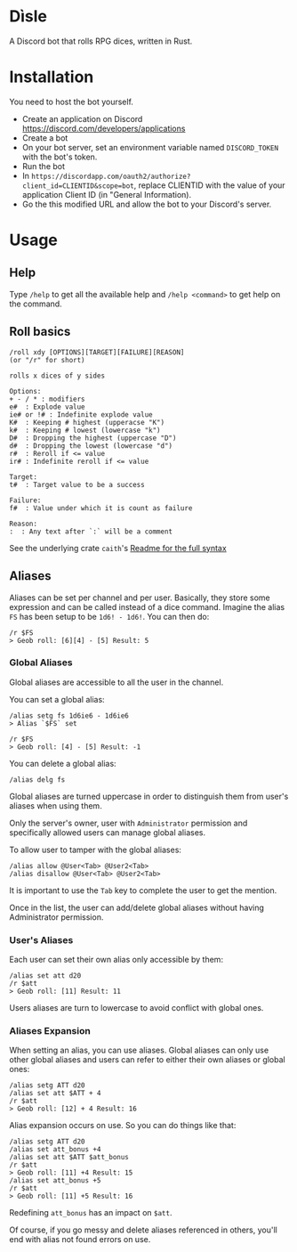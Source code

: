# Dìsle

A Discord bot that rolls RPG dices, written in Rust.

# Installation

You need to host the bot yourself.

- Create an application on Discord https://discord.com/developers/applications
- Create a bot
- On your bot server, set an environment variable named `DISCORD_TOKEN` with the bot's
  token.
- Run the bot
- In `https://discordapp.com/oauth2/authorize?client_id=CLIENTID&scope=bot`, replace
  CLIENTID with the value of your application Client ID (in "General Information).
- Go the this modified URL and allow the bot to your Discord's server.

# Usage
## Help
Type `/help` to get all the available help and `/help <command>` to get help on the command.

## Roll basics
```
/roll xdy [OPTIONS][TARGET][FAILURE][REASON]
(or "/r" for short)
  
rolls x dices of y sides

Options:
+ - / * : modifiers
e#  : Explode value
ie# or !# : Indefinite explode value
K#  : Keeping # highest (upperacse "K")
k#  : Keeping # lowest (lowercase "k")
D#  : Dropping the highest (uppercase "D")
d#  : Dropping the lowest (lowercase "d")
r#  : Reroll if <= value
ir# : Indefinite reroll if <= value
    
Target:
t#  : Target value to be a success

Failure: 
f#  : Value under which it is count as failure

Reason:
:  : Any text after `:` will be a comment
```

See the underlying crate `caith`'s [Readme for the full syntax](https://github.com/Geobert/caith/blob/master/README.md)

## Aliases

Aliases can be set per channel and per user. Basically, they store some expression and can
be called instead of a dice command. Imagine the alias `FS` has been setup to be `1d6! -
1d6!`. You can then do:

```
/r $FS
> Geob roll: [6][4] - [5] Result: 5
```

### Global Aliases

Global aliases are accessible to all the user in the channel. 

You can set a global alias:
```
/alias setg fs 1d6ie6 - 1d6ie6
> Alias `$FS` set

/r $FS
> Geob roll: [4] - [5] Result: -1
```

You can delete a global alias:
```
/alias delg fs
```

Global aliases are turned uppercase in order to distinguish them from user's aliases when
using them.

Only the server's owner, user with `Administrator` permission and specifically allowed
users can manage global aliases.

To allow user to tamper with the global aliases:

```
/alias allow @User<Tab> @User2<Tab>
/alias disallow @User<Tab> @User2<Tab>
```

It is important to use the `Tab` key to complete the user to get the mention.

Once in the list, the user can add/delete global aliases without having Administrator
permission.

### User's Aliases

Each user can set their own alias only accessible by them:

```
/alias set att d20
/r $att
> Geob roll: [11] Result: 11
```

Users aliases are turn to lowercase to avoid conflict with global ones.

### Aliases Expansion

When setting an alias, you can use aliases. Global aliases can only use other global
aliases and users can refer to either their own aliases or global ones:

```
/alias setg ATT d20
/alias set att $ATT + 4
/r $att
> Geob roll: [12] + 4 Result: 16
```

Alias expansion occurs on use. So you can do things like that:

```
/alias setg ATT d20
/alias set att_bonus +4
/alias set att $ATT $att_bonus
/r $att
> Geob roll: [11] +4 Result: 15
/alias set att_bonus +5
/r $att
> Geob roll: [11] +5 Result: 16
```

Redefining `att_bonus` has an impact on `$att`.

Of course, if you go messy and delete aliases referenced in others, you'll end with alias
not found errors on use.